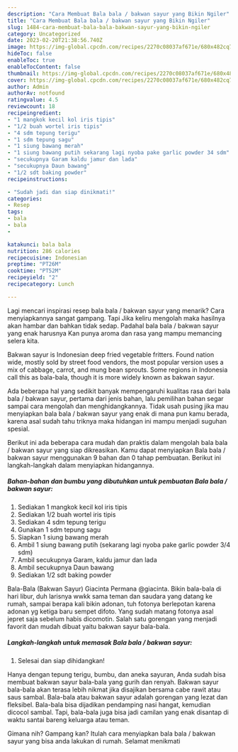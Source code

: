 ```yaml
---
description: "Cara Membuat Bala bala / bakwan sayur yang Bikin Ngiler"
title: "Cara Membuat Bala bala / bakwan sayur yang Bikin Ngiler"
slug: 1484-cara-membuat-bala-bala-bakwan-sayur-yang-bikin-ngiler
category: Uncategorized
date: 2023-02-20T21:38:56.740Z
image: https://img-global.cpcdn.com/recipes/2270c08037af671e/680x482cq70/bala-bala-bakwan-sayur-foto-resep-utama.jpg
hideToc: false
enableToc: true
enableTocContent: false
thumbnail: https://img-global.cpcdn.com/recipes/2270c08037af671e/680x482cq70/bala-bala-bakwan-sayur-foto-resep-utama.jpg
cover: https://img-global.cpcdn.com/recipes/2270c08037af671e/680x482cq70/bala-bala-bakwan-sayur-foto-resep-utama.jpg
author: Admin
authorAv: notfound
ratingvalue: 4.5
reviewcount: 18
recipeingredient:
- "1 mangkok kecil kol iris tipis"
- "1/2 buah wortel iris tipis"
- "4 sdm tepung terigu"
- "1 sdm tepung sagu"
- "1 siung bawang merah"
- "1 siung bawang putih sekarang lagi nyoba pake garlic powder 34 sdm"
- "secukupnya Garam kaldu jamur dan lada"
- "secukupnya Daun bawang"
- "1/2 sdt baking powder"
recipeinstructions:

- "Sudah jadi dan siap dinikmati!"
categories:
- Resep
tags:
- bala
- bala
- 

katakunci: bala bala  
nutrition: 286 calories
recipecuisine: Indonesian
preptime: "PT26M"
cooktime: "PT52M"
recipeyield: "2"
recipecategory: Lunch

---
```



Lagi mencari inspirasi resep bala bala / bakwan sayur yang menarik? Cara menyiapkannya sangat gampang. Tapi Jika keliru mengolah maka hasilnya akan hambar dan bahkan tidak sedap. Padahal bala bala / bakwan sayur yang enak harusnya Kan punya aroma dan rasa yang mampu memancing selera kita.


Bakwan sayur is Indonesian deep fried vegetable fritters. Found nation wide, mostly sold by street food vendors, the most popular version uses a mix of cabbage, carrot, and mung bean sprouts. Some regions in Indonesia call this as bala-bala, though it is more widely known as bakwan sayur.

Ada beberapa hal yang sedikit banyak mempengaruhi kualitas rasa dari bala bala / bakwan sayur, pertama dari jenis bahan, lalu pemilihan bahan segar sampai cara mengolah dan menghidangkannya. Tidak usah pusing jika mau menyiapkan bala bala / bakwan sayur yang enak di mana pun kamu berada, karena asal sudah tahu triknya maka hidangan ini mampu menjadi suguhan spesial.


Berikut ini ada beberapa cara mudah dan praktis dalam mengolah bala bala / bakwan sayur yang siap dikreasikan. Kamu dapat menyiapkan Bala bala / bakwan sayur menggunakan 9 bahan dan 0 tahap pembuatan. Berikut ini langkah-langkah dalam menyiapkan hidangannya.

<!--inarticleads1-->

##### Bahan-bahan dan bumbu yang dibutuhkan untuk pembuatan Bala bala / bakwan sayur:

1. Sediakan 1 mangkok kecil kol iris tipis
1. Sediakan 1/2 buah wortel iris tipis
1. Sediakan 4 sdm tepung terigu
1. Gunakan 1 sdm tepung sagu
1. Siapkan 1 siung bawang merah
1. Ambil 1 siung bawang putih (sekarang lagi nyoba pake garlic powder 3/4 sdm)
1. Ambil secukupnya Garam, kaldu jamur dan lada
1. Ambil secukupnya Daun bawang
1. Sediakan 1/2 sdt baking powder


Bala-Bala (Bakwan Sayur) Giacinta Permana @giacinta. Bikin bala-bala di hari libur, duh larisnya wwkk sama teman dan saudara yang datang ke rumah, sampai berapa kali bikin adonan, tuh fotonya berlepotan karena adonan yg ketiga baru sempet difoto. Yang sudah matang fotonya asal jepret saja sebelum habis dicomotin. Salah satu gorengan yang menjadi favorit dan mudah dibuat yaitu bakwan sayur bala-bala. 

<!--inarticleads2-->

##### Langkah-langkah untuk memasak Bala bala / bakwan sayur:


1. Selesai dan siap dihidangkan!

Hanya dengan tepung terigu, bumbu, dan aneka sayuran, Anda sudah bisa membuat bakwan sayur bala-bala yang gurih dan renyah. Bakwan sayur bala-bala akan terasa lebih nikmat jika disajikan bersama cabe rawit atau saus sambal. Bala-bala atau bakwan sayur adalah gorengan yang lezat dan fleksibel. Bala-bala bisa dijadikan pendamping nasi hangat, kemudian dicocol sambal. Tapi, bala-bala juga bisa jadi camilan yang enak disantap di waktu santai bareng keluarga atau teman. 

Gimana nih? Gampang kan? Itulah cara menyiapkan bala bala / bakwan sayur yang bisa anda lakukan di rumah. Selamat menikmati
